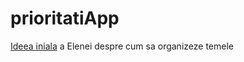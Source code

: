 # prioritatiApp
[Ideea iniala](https://github.com/orloveste/prioritatiApp/blob/4f1e64e49be79d3fed503b3a290519b87b4e74a0/src/main/resources/Aplica%C8%9Bie%20scoala%20teme%20-%20Elena%20Orlov.pdf)  a Elenei despre cum sa organizeze temele


